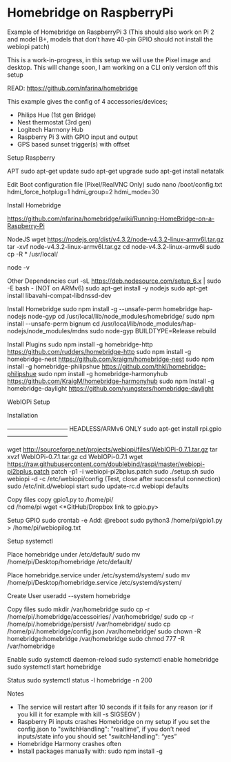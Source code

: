 # Homebridge on RaspberryPi

Example of Homebridge on RaspberryPi 3 (This should also work on Pi 2 and model B+, models that don’t have 40-pin GPIO should not install the webiopi patch)

This is a work-in-progress, in this setup we will use the Pixel image and desktop. This will change soon, I am working on a CLI only version off this setup

READ: https://github.com/nfarina/homebridge

This example gives the config of 4 accessories/devices; 
- Philips Hue (1st gen Bridge)
- Nest thermostat (3rd gen)
- Logitech Harmony Hub
- Raspberry Pi 3 with GPIO input and output
- GPS based sunset trigger(s) with offset

Setup Raspberry

APT
sudo apt-get update
sudo apt-get upgrade
sudo apt-get install netatalk

Edit Boot configuration file (Pixel/RealVNC Only)
sudo nano /boot/config.txt
hdmi_force_hotplug=1
hdmi_group=2
hdmi_mode=30

Install Homebridge

https://github.com/nfarina/homebridge/wiki/Running-HomeBridge-on-a-Raspberry-Pi

NodeJS
wget https://nodejs.org/dist/v4.3.2/node-v4.3.2-linux-armv6l.tar.gz 
tar -xvf node-v4.3.2-linux-armv6l.tar.gz 
cd node-v4.3.2-linux-armv6l
sudo cp -R * /usr/local/

node -v

Other Dependencies
curl -sL https://deb.nodesource.com/setup_6.x | sudo -E bash -     (NOT on ARMv6)
sudo apt-get install -y nodejs
sudo apt-get install libavahi-compat-libdnssd-dev

Install Homebridge
sudo npm install -g --unsafe-perm homebridge hap-nodejs node-gyp
cd /usr/local/lib/node_modules/homebridge/
sudo npm install --unsafe-perm bignum
cd /usr/local/lib/node_modules/hap-nodejs/node_modules/mdns
sudo node-gyp BUILDTYPE=Release rebuild

Install Plugins
sudo npm install -g homebridge-http			https://github.com/rudders/homebridge-http
sudo npm install -g homebridge-nest			https://github.com/kraigm/homebridge-nest
sudo npm install -g homebridge-philipshue		https://github.com/thkl/homebridge-philipshue
sudo npm install -g homebridge-harmonyhub	https://github.com/KraigM/homebridge-harmonyhub
sudo npm Install -g homebridge-daylight		https://github.com/yungsters/homebridge-daylight

WebIOPi Setup

Installation

——————————
HEADLESS/ARMv6 ONLY
sudo apt-get install rpi.gpio <MAYBE sudo apt-get install python-rpi.gpio>
——————————

wget http://sourceforge.net/projects/webiopi/files/WebIOPi-0.7.1.tar.gz
tar xvzf WebIOPi-0.7.1.tar.gz
cd WebIOPi-0.7.1
wget https://raw.githubusercontent.com/doublebind/raspi/master/webiopi-pi2bplus.patch
patch -p1 -i webiopi-pi2bplus.patch
sudo ./setup.sh
sudo webiopi -d -c /etc/webiopi/config (Test, close after successful connection)
sudo /etc/init.d/webiopi start
sudo update-rc.d webiopi defaults

Copy files
copy gpio1.py to /home/pi/  
cd /home/pi
wget <*GitHub/Dropbox link to gpio.py>

Setup GPIO
sudo crontab -e
Add: @reboot sudo python3 /home/pi/gpio1.py > /home/pi/webiopilog.txt


Setup systemctl

Place homebridge under /etc/default/
sudo mv /home/pi/Desktop/homebridge /etc/default/

Place homebridge.service under /etc/systemd/system/
sudo mv /home/pi/Desktop/homebridge.service /etc/systemd/system/ 

Create User
useradd --system homebridge

Copy files
sudo mkdir /var/homebridge
sudo cp -r /home/pi/.homebridge/accessoiries/ /var/homebridge/
sudo cp -r /home/pi/.homebridge/persist/ /var/homebridge/
sudo cp /home/pi/.homebridge/config.json /var/homebridge/
sudo chown -R homebridge:homebridge /var/homebridge
sudo chmod 777 -R /var/homebridge

Enable
sudo systemctl daemon-reload
sudo systemctl enable homebridge
sudo systemctl start homebridge

Status
sudo systemctl status -l homebridge -n 200

Notes
* The service will restart after 10 seconds if it fails for any reason (or if you kill it for example with kill -s SIGSEGV <pid>)
* Raspberry Pi inputs crashes Homebridge on my setup if you set the config.json to "switchHandling": "realtime”, if you don’t need inputs/state info you should set "switchHandling": “yes”
* Homebridge Harmony crashes often
* Install packages manually with: sudo npm install -g <FOLDERNAME>

